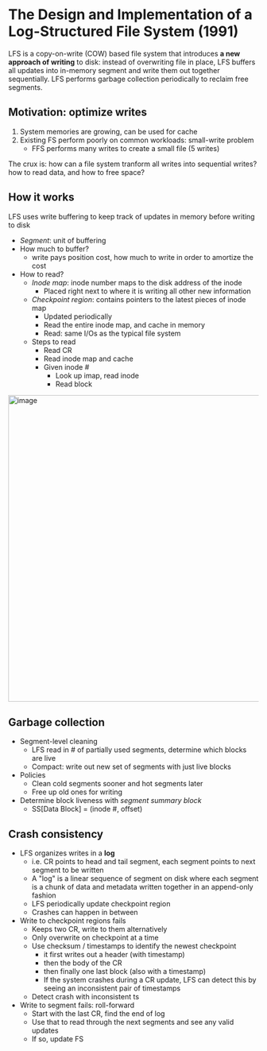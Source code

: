 # The Design and Implementation of a Log-Structured File System (1991) 
LFS is a copy-on-write (COW) based file system that introduces **a new approach of writing** to disk: instead of overwriting file in place, LFS buffers all updates into in-memory segment and write them out together sequentially. LFS performs garbage collection periodically to reclaim free segments.  

## Motivation: optimize writes 
1. System memories are growing, can be used for cache
2. Existing FS perform poorly on common workloads: small-write problem 
    *  FFS performs many writes to create a small file (5 writes)

The crux is: how can a file system tranform all writes into sequential writes? how to read data, and how to free space? 

## How it works 
LFS uses write buffering to keep track of updates in memory before writing to disk 
  *  _Segment_: unit of buffering
  *  How much to buffer?
      *  write pays position cost, how much to write in order to amortize the cost
  *  How to read?
      *  _Inode map_: inode number maps to the disk address of the inode
          *  Placed right next to where it is writing all other new information
      *  _Checkpoint region_: contains pointers to the latest pieces of inode map
          *  Updated periodically
          *  Read the entire inode map, and cache in memory
          *  Read: same I/Os as the typical file system
      *  Steps to read
          *  Read CR
          *  Read inode map and cache
          *  Given inode #
              *  Look up imap, read inode
              *  Read block
<img width="617" alt="image" src="https://github.com/lynnliu030/os-prelim/assets/39693493/51ea5ecd-08e4-4a14-9b32-208821ea95b6">

     
## Garbage collection 
*  Segment-level cleaning
    *  LFS read in # of partially used segments, determine which blocks are live
    *  Compact: write out new set of segments with just live blocks
*  Policies
    *  Clean cold segments sooner and hot segments later   
    *  Free up old ones for writing
*  Determine block liveness with _segment summary block_
    *  SS[Data Block] = (inode #, offset)
      
## Crash consistency 
*  LFS organizes writes in a **log**
    *  i.e. CR points to head and tail segment, each segment points to next segment to be written
    *  A "log" is a linear sequence of segment on disk where each segment is a chunk of data and metadata written together in an append-only fashion
    *  LFS periodically update checkpoint region
    *  Crashes can happen in between 
*  Write to checkpoint regions fails
    *  Keeps two CR, write to them alternatively
    *  Only overwrite on checkpoint at a time 
    *  Use checksum / timestamps to identify the newest checkpoint
          * it first writes out a header (with timestamp)
          * then the body of the CR
          * then finally one last block (also with a timestamp)
          * If the system crashes during a CR update, LFS can detect this by seeing an inconsistent pair of timestamps  
    *  Detect crash with inconsistent ts 
*  Write to segment fails: roll-forward  
    *  Start with the last CR, find the end of log
    *  Use that to read through the next segments and see any valid updates
    *  If so, update FS  
